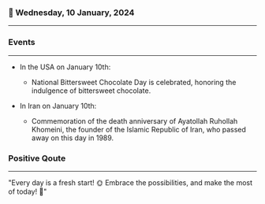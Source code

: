 ### 📅 Wednesday, 10 January, 2024
------
### Events
------
- In the USA on January 10th:
   - National Bittersweet Chocolate Day is celebrated, honoring the indulgence of bittersweet chocolate.
   
- In Iran on January 10th:
   - Commemoration of the death anniversary of Ayatollah Ruhollah Khomeini, the founder of the Islamic Republic of Iran, who passed away on this day in 1989.
### Positive Qoute
------
"Every day is a fresh start! 🌞 Embrace the possibilities, and make the most of today! 💪"
